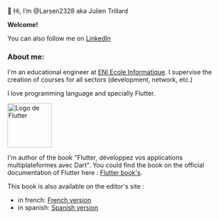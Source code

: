 👋 Hi, I’m @Larsen2328 aka Julien Trillard

__Welcome!__

You can also follow me on [LinkedIn](https://www.linkedin.com/in/julien-trillard-a8866311b/)

### About me:
I'm an educational engineer at [ENI Ecole Informatique](https://www.eni-ecole.fr/). I supervise the creation of courses for all sectors (development, network, etc.)

I love programming language and specially Flutter. 

<img src="[https://docs.flutter.dev/assets/images/shared/brand/flutter/logo/flutter-lockup.png](https://docs.flutter.dev/assets/images/branding/flutter/logo+text/horizontal/default.svg)" alt="Logo de Flutter" width="100"/>

I'm author of the book "Flutter, développez vos applications multiplateformes avec Dart". You could find the book on the official documentation of Flutter here : [Flutter book's](https://flutter.dev/docs/resources/books). 

This book is also available on the editor's site :
- in french: [French version](https://www.editions-eni.fr/livre/flutter-developpez-vos-applications-mobiles-multiplateformes-avec-dart-9782409025273)
- in spanish: [Spanish version](https://www.ediciones-eni.com/libro/flutter-desarrolle-sus-aplicaciones-moviles-multiplataforma-con-dart-9782409032578) 


